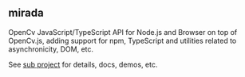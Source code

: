 ## mirada

OpenCv JavaScript/TypeScript API for Node.js and Browser on top of OpenCv.js, adding support for npm, TypeScript and utilities related to asynchronicity, DOM, etc.

See [sub project](mirada) for details, docs, demos, etc.